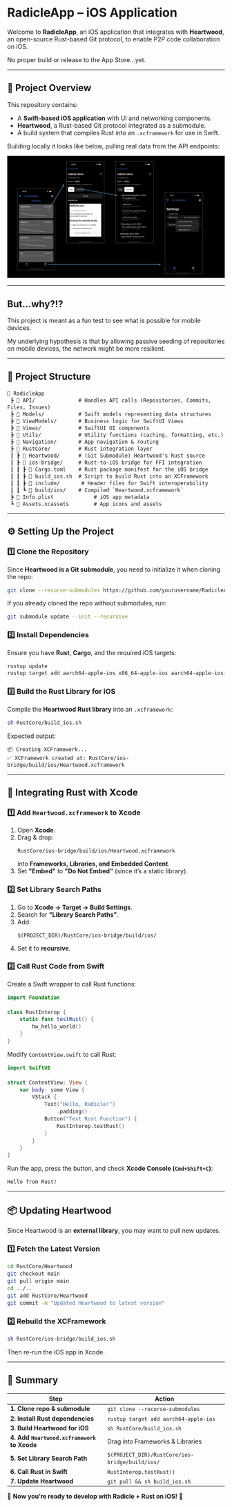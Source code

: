 # **RadicleApp – iOS Application**

Welcome to **RadicleApp**, an iOS application that integrates with **Heartwood**, an open-source Rust-based Git protocol, to enable P2P code collaboration on iOS.

No proper build or release to the App Store...yet.

---

## **📌 Project Overview**
This repository contains:
- A **Swift-based iOS application** with UI and networking components.
- **Heartwood**, a Rust-based Git protocol integrated as a submodule.
- A build system that compiles Rust into an `.xcframework` for use in Swift.


Building locally it looks like below, pulling real data from the API endpoints:

![](./resources/image.png)

---

## But...why?!?

This project is meant as a fun test to see what is possible for mobile devices.

My underlying hypothesis is that by allowing passive seeding of repositories on mobile devices, the network might be more resilient.

---

## **📂 Project Structure**
```
📂 RadicleApp
 ┣ 📂 API/              # Handles API calls (Repositories, Commits, Files, Issues)
 ┣ 📂 Models/           # Swift models representing data structures
 ┣ 📂 ViewModels/       # Business logic for SwiftUI Views
 ┣ 📂 Views/            # SwiftUI UI components
 ┣ 📂 Utils/            # Utility functions (caching, formatting, etc.)
 ┣ 📂 Navigation/       # App navigation & routing
 ┣ 📂 RustCore/         # Rust integration layer
 ┃ ┣ 📂 Heartwood/      # (Git Submodule) Heartwood's Rust source
 ┃ ┣ 📂 ios-bridge/     # Rust-to-iOS bridge for FFI integration
 ┃ ┃ ┣ 📜 Cargo.toml    # Rust package manifest for the iOS bridge
 ┃ ┃ ┣ 📜 build_ios.sh  # Script to build Rust into an XCFramework
 ┃ ┃ ┣ 📂 include/       # Header files for Swift interoperability
 ┃ ┃ ┗ 📂 build/ios/    # Compiled `Heartwood.xcframework`
 ┣ 📜 Info.plist             # iOS app metadata
 ┗ 📜 Assets.xcassets        # App icons and assets
```

---

## **⚙️ Setting Up the Project**

### **1️⃣ Clone the Repository**
Since **Heartwood is a Git submodule**, you need to initialize it when cloning the repo:
```bash
git clone --recurse-submodules https://github.com/yourusername/RadicleApp.git
```
If you already cloned the repo without submodules, run:
```bash
git submodule update --init --recursive
```

### **2️⃣ Install Dependencies**
Ensure you have **Rust**, **Cargo**, and the required iOS targets:
```bash
rustup update
rustup target add aarch64-apple-ios x86_64-apple-ios aarch64-apple-ios-sim
```

### **3️⃣ Build the Rust Library for iOS**
Compile the **Heartwood Rust library** into an `.xcframework`:
```bash
sh RustCore/build_ios.sh
```
Expected output:
```
📦 Creating XCFramework...
✅ XCFramework created at: RustCore/ios-bridge/build/ios/Heartwood.xcframework
```

---

## **🔗 Integrating Rust with Xcode**
### **1️⃣ Add `Heartwood.xcframework` to Xcode**
1. Open **Xcode**.
2. Drag & drop:
   ```
   RustCore/ios-bridge/build/ios/Heartwood.xcframework
   ```
   into **Frameworks, Libraries, and Embedded Content**.
3. Set **"Embed"** to **"Do Not Embed"** (since it’s a static library).

### **2️⃣ Set Library Search Paths**
1. Go to **Xcode → Target → Build Settings**.
2. Search for **"Library Search Paths"**.
3. Add:
   ```
   $(PROJECT_DIR)/RustCore/ios-bridge/build/ios/
   ```
4. Set it to **recursive**.

### **3️⃣ Call Rust Code from Swift**
Create a Swift wrapper to call Rust functions:
```swift
import Foundation

class RustInterop {
    static func testRust() {
        hw_hello_world()
    }
}
```
Modify `ContentView.swift` to call Rust:
```swift
import SwiftUI

struct ContentView: View {
    var body: some View {
        VStack {
            Text("Hello, Radicle!")
                .padding()
            Button("Test Rust Function") {
                RustInterop.testRust()
            }
        }
    }
}
```

Run the app, press the button, and check **Xcode Console (`Cmd+Shift+C`)**:
```
Hello from Rust!
```

---

## **📦 Updating Heartwood**
Since Heartwood is an **external library**, you may want to pull new updates.

### **1️⃣ Fetch the Latest Version**
```bash
cd RustCore/Heartwood
git checkout main
git pull origin main
cd ../..
git add RustCore/Heartwood
git commit -m "Updated Heartwood to latest version"
```

### **2️⃣ Rebuild the XCFramework**
```bash
sh RustCore/ios-bridge/build_ios.sh
```
Then re-run the iOS app in Xcode.

---

## **🚀 Summary**
| **Step** | **Action** |
|------|------------|
| **1. Clone repo & submodule** | `git clone --recurse-submodules` |
| **2. Install Rust dependencies** | `rustup target add aarch64-apple-ios` |
| **3. Build Heartwood for iOS** | `sh RustCore/build_ios.sh` |
| **4. Add `Heartwood.xcframework` to Xcode** | Drag into Frameworks & Libraries |
| **5. Set Library Search Path** | `$(PROJECT_DIR)/RustCore/ios-bridge/build/ios/` |
| **6. Call Rust in Swift** | `RustInterop.testRust()` |
| **7. Update Heartwood** | `git pull && sh build_ios.sh` |

🚀 **Now you’re ready to develop with Radicle + Rust on iOS!** 🎉
